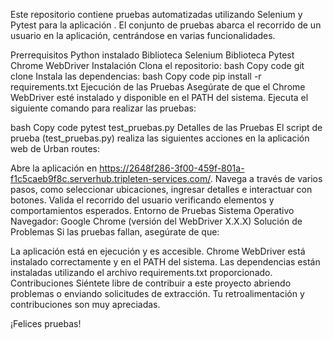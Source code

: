 Este repositorio contiene pruebas automatizadas utilizando Selenium y Pytest para la aplicación . El conjunto de pruebas abarca el recorrido de un usuario en la aplicación, centrándose en varias funcionalidades.

Prerrequisitos
Python instalado
Biblioteca Selenium
Biblioteca Pytest
Chrome WebDriver
Instalación
Clona el repositorio:
bash
Copy code
git clone
Instala las dependencias:
bash
Copy code
pip install -r requirements.txt
Ejecución de las Pruebas
Asegúrate de que el Chrome WebDriver esté instalado y disponible en el PATH del sistema. Ejecuta el siguiente comando para realizar las pruebas:

bash
Copy code
pytest test_pruebas.py
Detalles de las Pruebas
El script de prueba (test_pruebas.py) realiza las siguientes acciones en la aplicación web de Urban routes:

Abre la aplicación en https://2648f286-3f00-459f-801a-f1c5caeb9f8c.serverhub.tripleten-services.com/.
Navega a través de varios pasos, como seleccionar ubicaciones, ingresar detalles e interactuar con botones.
Valida el recorrido del usuario verificando elementos y comportamientos esperados.
Entorno de Pruebas
Sistema Operativo 
Navegador: Google Chrome (versión del WebDriver X.X.X)
Solución de Problemas
Si las pruebas fallan, asegúrate de que:

La aplicación está en ejecución y es accesible.
Chrome WebDriver está instalado correctamente y en el PATH del sistema.
Las dependencias están instaladas utilizando el archivo requirements.txt proporcionado.
Contribuciones
Siéntete libre de contribuir a este proyecto abriendo problemas o enviando solicitudes de extracción. Tu retroalimentación y contribuciones son muy apreciadas.

¡Felices pruebas!







